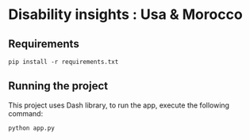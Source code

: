 # Disability insights : Usa & Morocco
<link src="https://prezi.com/embed/do3b3x5p6yso/" id="iframe_container" frameborder="0" webkitallowfullscreen="" mozallowfullscreen="" allowfullscreen="" allow="autoplay; fullscreen" height="315" width="560">



## Requirements
```
pip install -r requirements.txt
```

## Running the project
This project uses Dash library, to run the app, execute the following command:
```
python app.py
```
